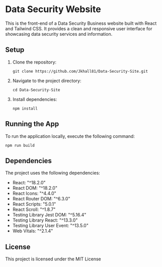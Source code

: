 # Data Security Website

This is the front-end of a Data Security Business website built with React and Tailwind CSS.  It provides a clean and responsive user interface for showcasing data security services and information.

## Setup

1. Clone the repository:

   ```
   git clone https://github.com/Jkhall81/Data-Security-Site.git

2. Navigate to the project directory:

   ```
   cd Data-Security-Site

3. Install dependencies:

   ```
   npm install

## Running the App

To run the application locally, execute the following command:

   ```
   npm run build
   ```

## Dependencies

The project uses the following dependencies:

- React: "^18.2.0"
- React DOM: "^18.2.0"
- React Icons: "^4.4.0"
- React Router DOM: "^6.3.0"
- React Scripts: "5.0.1"
- React Scroll: "^1.8.7"
- Testing Library Jest DOM: "^5.16.4"
- Testing Library React: "^13.3.0"
- Testing Library User Event: "^13.5.0"
- Web Vitals: "^2.1.4"

## License

This project is licensed under the MIT License
